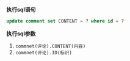 <p class="panel-title"><b>执行sql语句</b></p>

```sql
update comment set CONTENT = ? where id = ?
```

<p class="panel-title"><b>执行sql参数</b></p>

1. `commnet(评论).CONTENT(内容)`
2. `commnet(评论).ID(标识)`

